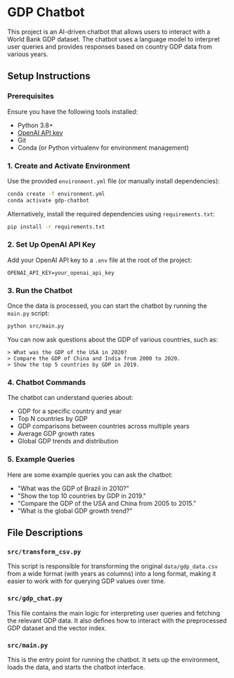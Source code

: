 # GDP Chatbot 

This project is an AI-driven chatbot that allows users to interact with a World Bank GDP dataset. The chatbot uses a language model to interpret user queries and provides responses based on country GDP data from various years.

## Setup Instructions

### Prerequisites

Ensure you have the following tools installed:
- Python 3.8+
- [OpenAI API key](https://beta.openai.com/signup/)
- Git
- Conda (or Python virtualenv for environment management)

### 1. Create and Activate Environment

Use the provided `environment.yml` file (or manually install dependencies):

```bash
conda create -f environment.yml
conda activate gdp-chatbot
```

Alternatively, install the required dependencies using `requirements.txt`:

```bash
pip install -r requirements.txt
```

### 2. Set Up OpenAI API Key

Add your OpenAI API key to a `.env` file at the root of the project:

```
OPENAI_API_KEY=your_openai_api_key
```

### 3. Run the Chatbot

Once the data is processed, you can start the chatbot by running the `main.py` script:

```bash
python src/main.py
```

You can now ask questions about the GDP of various countries, such as:

```
> What was the GDP of the USA in 2020?
> Compare the GDP of China and India from 2000 to 2020.
> Show the top 5 countries by GDP in 2019.
```

### 4. Chatbot Commands

The chatbot can understand queries about:
- GDP for a specific country and year
- Top N countries by GDP
- GDP comparisons between countries across multiple years
- Average GDP growth rates
- Global GDP trends and distribution

### 5. Example Queries

Here are some example queries you can ask the chatbot:
- "What was the GDP of Brazil in 2010?"
- "Show the top 10 countries by GDP in 2019."
- "Compare the GDP of the USA and China from 2005 to 2015."
- "What is the global GDP growth trend?"

## File Descriptions

### `src/transform_csv.py`
This script is responsible for transforming the original `data/gdp_data.csv` from a wide format (with years as columns) into a long format, making it easier to work with for querying GDP values over time.

### `src/gdp_chat.py`
This file contains the main logic for interpreting user queries and fetching the relevant GDP data. It also defines how to interact with the preprocessed GDP dataset and the vector index.

### `src/main.py`
This is the entry point for running the chatbot. It sets up the environment, loads the data, and starts the chatbot interface.

